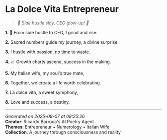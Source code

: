 # La Dolce Vita Entrepreneur

> *🤑 Side hustle slay, CEO glow-up! 💍*

**1.** 💼 From side hustle to CEO, I grind and rise.


**2.** Sacred numbers guide my journey, a divine surprise.


**3.** I hustle with passion, no time to waste.


**4.** 📈 Growth charts ascend, success in the making.


**5.** My Italian wife, my soul's true mate,


**6.** Together, we create a life worth celebrating.


**7.** La dolce vita, a sweet symphony,


**8.** Love and success, a destiny.



---

*Generated on 2025-09-07 at 08:25:26*  
**Creator**: Ricardo Barroca's AI Poetry Agent  
**Themes**: Entrepreneur • Numerology • Italian Wife  
**Collection**: A journey through consciousness and reality